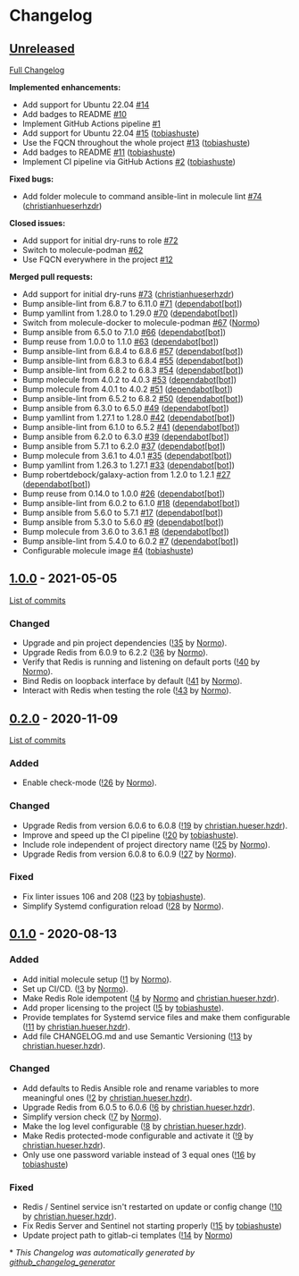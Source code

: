 # Changelog

## [Unreleased](https://github.com/hifis-net/ansible-role-redis/tree/HEAD)

[Full Changelog](https://github.com/hifis-net/ansible-role-redis/compare/v1.0.0...HEAD)

**Implemented enhancements:**

- Add support for Ubuntu 22.04 [\#14](https://github.com/hifis-net/ansible-role-redis/issues/14)
- Add badges to README [\#10](https://github.com/hifis-net/ansible-role-redis/issues/10)
- Implement GitHub Actions pipeline [\#1](https://github.com/hifis-net/ansible-role-redis/issues/1)
- Add support for Ubuntu 22.04 [\#15](https://github.com/hifis-net/ansible-role-redis/pull/15) ([tobiashuste](https://github.com/tobiashuste))
- Use the FQCN throughout the whole project [\#13](https://github.com/hifis-net/ansible-role-redis/pull/13) ([tobiashuste](https://github.com/tobiashuste))
- Add badges to README [\#11](https://github.com/hifis-net/ansible-role-redis/pull/11) ([tobiashuste](https://github.com/tobiashuste))
- Implement CI pipeline via GitHub Actions [\#2](https://github.com/hifis-net/ansible-role-redis/pull/2) ([tobiashuste](https://github.com/tobiashuste))

**Fixed bugs:**

- Add folder molecule to command ansible-lint in molecule lint [\#74](https://github.com/hifis-net/ansible-role-redis/pull/74) ([christianhueserhzdr](https://github.com/christianhueserhzdr))

**Closed issues:**

- Add support for initial dry-runs to role [\#72](https://github.com/hifis-net/ansible-role-redis/issues/72)
- Switch to molecule-podman [\#62](https://github.com/hifis-net/ansible-role-redis/issues/62)
- Use FQCN everywhere in the project [\#12](https://github.com/hifis-net/ansible-role-redis/issues/12)

**Merged pull requests:**

- Add support for initial dry-runs [\#73](https://github.com/hifis-net/ansible-role-redis/pull/73) ([christianhueserhzdr](https://github.com/christianhueserhzdr))
- Bump ansible-lint from 6.8.7 to 6.11.0 [\#71](https://github.com/hifis-net/ansible-role-redis/pull/71) ([dependabot[bot]](https://github.com/apps/dependabot))
- Bump yamllint from 1.28.0 to 1.29.0 [\#70](https://github.com/hifis-net/ansible-role-redis/pull/70) ([dependabot[bot]](https://github.com/apps/dependabot))
- Switch from molecule-docker to molecule-podman [\#67](https://github.com/hifis-net/ansible-role-redis/pull/67) ([Normo](https://github.com/Normo))
- Bump ansible from 6.5.0 to 7.1.0 [\#66](https://github.com/hifis-net/ansible-role-redis/pull/66) ([dependabot[bot]](https://github.com/apps/dependabot))
- Bump reuse from 1.0.0 to 1.1.0 [\#63](https://github.com/hifis-net/ansible-role-redis/pull/63) ([dependabot[bot]](https://github.com/apps/dependabot))
- Bump ansible-lint from 6.8.4 to 6.8.6 [\#57](https://github.com/hifis-net/ansible-role-redis/pull/57) ([dependabot[bot]](https://github.com/apps/dependabot))
- Bump ansible-lint from 6.8.3 to 6.8.4 [\#55](https://github.com/hifis-net/ansible-role-redis/pull/55) ([dependabot[bot]](https://github.com/apps/dependabot))
- Bump ansible-lint from 6.8.2 to 6.8.3 [\#54](https://github.com/hifis-net/ansible-role-redis/pull/54) ([dependabot[bot]](https://github.com/apps/dependabot))
- Bump molecule from 4.0.2 to 4.0.3 [\#53](https://github.com/hifis-net/ansible-role-redis/pull/53) ([dependabot[bot]](https://github.com/apps/dependabot))
- Bump molecule from 4.0.1 to 4.0.2 [\#51](https://github.com/hifis-net/ansible-role-redis/pull/51) ([dependabot[bot]](https://github.com/apps/dependabot))
- Bump ansible-lint from 6.5.2 to 6.8.2 [\#50](https://github.com/hifis-net/ansible-role-redis/pull/50) ([dependabot[bot]](https://github.com/apps/dependabot))
- Bump ansible from 6.3.0 to 6.5.0 [\#49](https://github.com/hifis-net/ansible-role-redis/pull/49) ([dependabot[bot]](https://github.com/apps/dependabot))
- Bump yamllint from 1.27.1 to 1.28.0 [\#42](https://github.com/hifis-net/ansible-role-redis/pull/42) ([dependabot[bot]](https://github.com/apps/dependabot))
- Bump ansible-lint from 6.1.0 to 6.5.2 [\#41](https://github.com/hifis-net/ansible-role-redis/pull/41) ([dependabot[bot]](https://github.com/apps/dependabot))
- Bump ansible from 6.2.0 to 6.3.0 [\#39](https://github.com/hifis-net/ansible-role-redis/pull/39) ([dependabot[bot]](https://github.com/apps/dependabot))
- Bump ansible from 5.7.1 to 6.2.0 [\#37](https://github.com/hifis-net/ansible-role-redis/pull/37) ([dependabot[bot]](https://github.com/apps/dependabot))
- Bump molecule from 3.6.1 to 4.0.1 [\#35](https://github.com/hifis-net/ansible-role-redis/pull/35) ([dependabot[bot]](https://github.com/apps/dependabot))
- Bump yamllint from 1.26.3 to 1.27.1 [\#33](https://github.com/hifis-net/ansible-role-redis/pull/33) ([dependabot[bot]](https://github.com/apps/dependabot))
- Bump robertdebock/galaxy-action from 1.2.0 to 1.2.1 [\#27](https://github.com/hifis-net/ansible-role-redis/pull/27) ([dependabot[bot]](https://github.com/apps/dependabot))
- Bump reuse from 0.14.0 to 1.0.0 [\#26](https://github.com/hifis-net/ansible-role-redis/pull/26) ([dependabot[bot]](https://github.com/apps/dependabot))
- Bump ansible-lint from 6.0.2 to 6.1.0 [\#18](https://github.com/hifis-net/ansible-role-redis/pull/18) ([dependabot[bot]](https://github.com/apps/dependabot))
- Bump ansible from 5.6.0 to 5.7.1 [\#17](https://github.com/hifis-net/ansible-role-redis/pull/17) ([dependabot[bot]](https://github.com/apps/dependabot))
- Bump ansible from 5.3.0 to 5.6.0 [\#9](https://github.com/hifis-net/ansible-role-redis/pull/9) ([dependabot[bot]](https://github.com/apps/dependabot))
- Bump molecule from 3.6.0 to 3.6.1 [\#8](https://github.com/hifis-net/ansible-role-redis/pull/8) ([dependabot[bot]](https://github.com/apps/dependabot))
- Bump ansible-lint from 5.4.0 to 6.0.2 [\#7](https://github.com/hifis-net/ansible-role-redis/pull/7) ([dependabot[bot]](https://github.com/apps/dependabot))
- Configurable molecule image [\#4](https://github.com/hifis-net/ansible-role-redis/pull/4) ([tobiashuste](https://github.com/tobiashuste))

## [1.0.0](https://gitlab.com/hifis/ansible/redis-role/-/releases/v1.0.0) - 2021-05-05

[List of commits](https://gitlab.com/hifis/ansible/redis-role/-/compare/v0.2.0...v1.0.0)

### Changed

- Upgrade and pin project dependencies
  ([!35](https://gitlab.com/hifis/ansible/redis-role/-/merge_requests/35) 
  by [Normo](https://gitlab.com/Normo)).
- Upgrade Redis from 6.0.9 to 6.2.2
  ([!36](https://gitlab.com/hifis/ansible/redis-role/-/merge_requests/36)
  by [Normo](https://gitlab.com/Normo)).
- Verify that Redis is running and listening on default ports
  ([!40](https://gitlab.com/hifis/ansible/redis-role/-/merge_requests/40)
  by [Normo](https://gitlab.com/Normo)).
- Bind Redis on loopback interface by default
  ([!41](https://gitlab.com/hifis/ansible/redis-role/-/merge_requests/41)
  by [Normo](https://gitlab.com/Normo)).
- Interact with Redis when testing the role
  ([!43](https://gitlab.com/hifis/ansible/redis-role/-/merge_requests/43)
  by [Normo](https://gitlab.com/Normo)).

## [0.2.0](https://gitlab.com/hifis/ansible/redis-role/-/releases/v0.2.0) - 2020-11-09

[List of commits](https://gitlab.com/hifis/ansible/redis-role/-/compare/v0.1.0...v0.2.0)

### Added

- Enable check-mode
  ([!26](https://gitlab.com/hifis/ansible/redis-role/-/merge_requests/26)
  by [Normo](https://gitlab.com/Normo)).

### Changed

- Upgrade Redis from version 6.0.6 to 6.0.8
  ([!19](https://gitlab.com/hifis/ansible/redis-role/-/merge_requests/19) 
  by [christian.hueser.hzdr](https://gitlab.com/christian.hueser.hzdr)).
- Improve and speed up the CI pipeline
  ([!20](https://gitlab.com/hifis/ansible/redis-role/-/merge_requests/20) 
  by [tobiashuste](https://gitlab.com/tobiashuste)).
- Include role independent of project directory name
  ([!25](https://gitlab.com/hifis/ansible/redis-role/-/merge_requests/25)
  by [Normo](https://gitlab.com/Normo)).
- Upgrade Redis from version 6.0.8 to 6.0.9
  ([!27](https://gitlab.com/hifis/ansible/redis-role/-/merge_requests/27) 
  by [Normo](https://gitlab.com/Normo)).

### Fixed

- Fix linter issues 106 and 208
  ([!23](https://gitlab.com/hifis/ansible/redis-role/-/merge_requests/23) 
  by [tobiashuste](https://gitlab.com/tobiashuste)).
- Simplify Systemd configuration reload
  ([!28](https://gitlab.com/hifis/ansible/redis-role/-/merge_requests/28)
  by [Normo](https://gitlab.com/Normo)).

## [0.1.0](https://gitlab.com/hifis/ansible/redis-role/-/releases/v0.1.0) - 2020-08-13

### Added

- Add initial molecule setup
  ([!1](https://gitlab.com/hifis/ansible/redis-role/-/merge_requests/1) 
  by [Normo](https://gitlab.com/Normo)).
- Set up CI/CD.
  ([!3](https://gitlab.com/hifis/ansible/redis-role/-/merge_requests/3)
  by [Normo](https://gitlab.com/Normo)).
- Make Redis Role idempotent
  ([!4](https://gitlab.com/hifis/ansible/redis-role/-/merge_requests/4)
  by [Normo](https://gitlab.com/Normo) and [christian.hueser.hzdr](https://gitlab.com/christian.hueser.hzdr)).
- Add proper licensing to the project
  ([!5](https://gitlab.com/hifis/ansible/redis-role/-/merge_requests/5)
  by [tobiashuste](https://gitlab.com/tobiashuste)).
- Provide templates for Systemd service files and make them configurable
  ([!11](https://gitlab.com/hifis/ansible/redis-role/-/merge_requests/11)
  by [christian.hueser.hzdr](https://gitlab.com/christian.hueser.hzdr)).
- Add file CHANGELOG.md and use Semantic Versioning
  ([!13](https://gitlab.com/hifis/ansible/redis-role/-/merge_requests/13)
  by [christian.hueser.hzdr](https://gitlab.com/christian.hueser.hzdr)).

### Changed

- Add defaults to Redis Ansible role and rename variables to more meaningful ones
  ([!2](https://gitlab.com/hifis/ansible/redis-role/-/merge_requests/2)
  by [christian.hueser.hzdr](https://gitlab.com/christian.hueser.hzdr)).
- Upgrade Redis from 6.0.5 to 6.0.6
  ([!6](https://gitlab.com/hifis/ansible/redis-role/-/merge_requests/6)
  by [christian.hueser.hzdr](https://gitlab.com/christian.hueser.hzdr)).
- Simplify version check
  ([!7](https://gitlab.com/hifis/ansible/redis-role/-/merge_requests/7)
  by [Normo](https://gitlab.com/Normo)).
- Make the log level configurable
  ([!8](https://gitlab.com/hifis/ansible/redis-role/-/merge_requests/8)
  by [christian.hueser.hzdr](https://gitlab.com/christian.hueser.hzdr)).
- Make Redis protected-mode configurable and activate it
  ([!9](https://gitlab.com/hifis/ansible/redis-role/-/merge_requests/9)
  by [christian.hueser.hzdr](https://gitlab.com/christian.hueser.hzdr)).
- Only use one password variable instead of 3 equal ones
  ([!16](https://gitlab.com/hifis/ansible/redis-role/-/merge_requests/16)
  by [tobiashuste](https://gitlab.com/tobiashuste))

### Fixed

- Redis / Sentinel service isn't restarted on update or config change
  ([!10](https://gitlab.com/hifis/ansible/redis-role/-/merge_requests/10)
  by [christian.hueser.hzdr](https://gitlab.com/christian.hueser.hzdr)).
- Fix Redis Server and Sentinel not starting properly
  ([!15](https://gitlab.com/hifis/ansible/redis-role/-/merge_requests/15)
  by [tobiashuste](https://gitlab.com/tobiashuste))
- Update project path to gitlab-ci templates
  ([!14](https://gitlab.com/hifis/ansible/redis-role/-/merge_requests/14)
  by [Normo](https://gitlab.com/Normo))


\* *This Changelog was automatically generated by [github_changelog_generator](https://github.com/github-changelog-generator/github-changelog-generator)*
